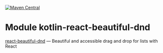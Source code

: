 [![Maven Central](https://img.shields.io/maven-central/v/org.jetbrains.kotlin-wrappers/kotlin-react-beautiful-dnd)](https://search.maven.org/artifact/org.jetbrains.kotlin-wrappers/kotlin-react-beautiful-dnd)

# Module kotlin-react-beautiful-dnd

[react-beautiful-dnd](https://github.com/atlassian/react-beautiful-dnd) — Beautiful and accessible drag and drop for lists with React
